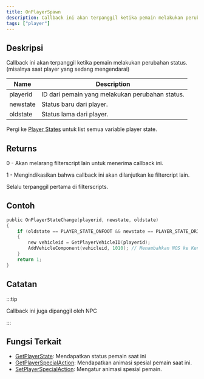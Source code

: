 ```yaml
---
title: OnPlayerSpawn
description: Callback ini akan terpanggil ketika pemain melakukan perubahan status.
tags: ["player"]
---
```


## Deskripsi

Callback ini akan terpanggil ketika pemain melakukan perubahan status. (misalnya saat player yang sedang mengendarai)

| Name     | Description                                     |
| -------- | ----------------------------------------        |
| playerid | ID dari pemain yang melakukan perubahan status. |
| newstate | Status baru dari player.                        |
| oldstate | Status lama dari player.                        |

Pergi ke [Player States](../resources/playerstates) untuk list semua variable player state.

## Returns

0 - Akan melarang filterscript lain untuk menerima callback ini.

1 - Mengindikasikan bahwa callback ini akan dilanjutkan ke filtercript lain.

Selalu terpanggil pertama di filterscripts.

## Contoh
```c
public OnPlayerStateChange(playerid, newstate, oldstate)
{
    if (oldstate == PLAYER_STATE_ONFOOT && newstate == PLAYER_STATE_DRIVER) // Player entered a vehicle as a driver
    {
        new vehicleid = GetPlayerVehicleID(playerid);
        AddVehicleComponent(vehicleid, 1010); // Menambahkan NOS ke Kendaraan Anda
    }
    return 1;
}
```
## Catatan

:::tip

Callback ini juga dipanggil oleh NPC

:::

## Fungsi Terkait

- [GetPlayerState](../functions/GetPlayerState): Mendapatkan status pemain saat ini
- [GetPlayerSpecialAction](../functions/GetPlayerSpecialAction): Mendapatkan animasi spesial pemain saat ini.
- [SetPlayerSpecialAction](../functions/SetPlayerSpecialAction): Mengatur animasi spesial pemain.
